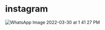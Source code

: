 # instagram
![WhatsApp Image 2022-03-30 at 1 41 27 PM](https://user-images.githubusercontent.com/100176115/160767907-933b5f4a-ccf3-4f33-b19a-ab69d9c54d46.jpeg)
